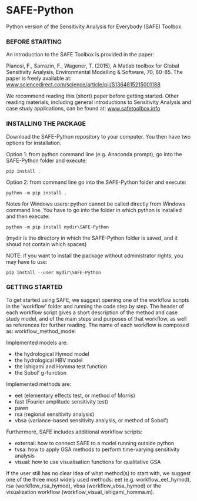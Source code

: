 # SAFE-Python
Python version of the Sensitivity Analysis for Everybody (SAFE) Toolbox.

### BEFORE STARTING

An introduction to the SAFE Toolbox is provided in the paper:

Pianosi, F., Sarrazin, F., Wagener, T. (2015), A Matlab toolbox for Global Sensitivity Analysis, Environmental Modelling & Software, 70, 80-85. The paper is freely available at: www.sciencedirect.com/science/article/pii/S1364815215001188

We recommend reading this (short) paper before getting started. Other reading materials, including general introductions to Sensitivity Analysis and case study applications, can be found at: www.safetoolbox.info

### INSTALLING THE PACKAGE

Download the SAFE-Python repository to your computer. You then have two options for installation. 

Option 1: from python command line (e.g. Anaconda prompt), go into the SAFE-Python folder and execute:

    pip install .

Option 2: from command line go into the SAFE-Python folder and execute:

	python -m pip install .


Notes for Windows users: python cannot be called directly from Windows command line. You have to go into the folder in which python is installed and then execute:

	python -m pip install mydir\SAFE-Python

(mydir is the directory in which the SAFE-Python folder is saved, and it shoud not contain which spaces)


NOTE: if you want to install the package without administrator rights, you may have to use:
     
	pip install --user mydir\SAFE-Python


### GETTING STARTED

To get started using SAFE, we suggest opening one of the workflow scripts in the 'workflow' folder and running the code step by step. The header of each workflow script gives a short description of the method and case study model, and of the main steps and purposes of that workflow, as well as references for further reading. The name of each workflow is composed as: workflow_method_model

Implemented models are:
- the hydrological Hymod model 
- the hydrological HBV model 
- the Ishigami and Homma test function 
- the Sobol' g-function 

Implemented methods are:
- eet (elementary effects test, or method of Morris)
- fast (Fourier amplitude sensitivity test)
- pawn
- rsa (regional sensitivity analysis)
- vbsa (variance-based sensitivity analysis, or method of Sobol')

Furthermore, SAFE includes additional workflow scripts:
- external: how to connect SAFE to a model running outside python
- tvsa: how to apply GSA methods to perform time-varying sensitivity analysis 
- visual: how to use visualisation functions for qualitative GSA

If the user still has no clear idea of what method(s) to start with, we suggest one of the three most widely used methods: eet (e.g. workflow_eet_hymod), rsa (workflow_rsa_hymod), vbsa (workflow_vbsa_hymod) or the visualization workflow (workflow_visual_ishigami_homma.m).
